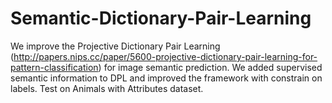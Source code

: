 # Semantic-Dictionary-Pair-Learning
We improve the Projective Dictionary Pair Learning (http://papers.nips.cc/paper/5600-projective-dictionary-pair-learning-for-pattern-classification) for image semantic prediction. We added supervised semantic information to DPL and improved the framework with constrain on labels. Test on Animals with Attributes dataset.
